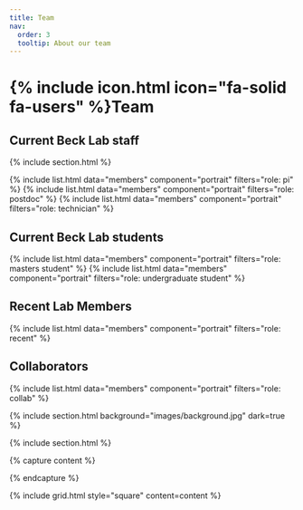 ```yaml
---
title: Team
nav:
  order: 3
  tooltip: About our team
---
```


# {% include icon.html icon="fa-solid fa-users" %}Team
## Current Beck Lab staff

{% include section.html %}

{% include list.html data="members" component="portrait" filters="role: pi" %}
{% include list.html data="members" component="portrait" filters="role: postdoc" %}
{% include list.html data="members" component="portrait" filters="role: technician" %}

## Current Beck Lab students

{% include list.html data="members" component="portrait" filters="role: masters student" %}
{% include list.html data="members" component="portrait" filters="role: undergraduate student" %}

## Recent Lab Members
{% include list.html data="members" component="portrait" filters="role: recent" %}

## Collaborators
{% include list.html data="members" component="portrait" filters="role: collab" %}

{% include section.html background="images/background.jpg" dark=true %}

{% include section.html %}

{% capture content %}

{% endcapture %}

{% include grid.html style="square" content=content %}
